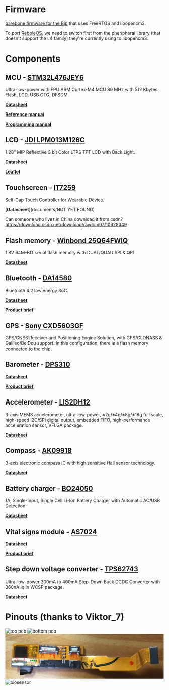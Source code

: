 # Firmware
[barebone firmware for the Bip](https://github.com/dslul/Amazfitbip-FreeRTOS) that uses FreeRTOS and libopencm3.

To port [RebbleOS](https://github.com/ginge/FreeRTOS-Pebble), we need to switch first from the pheripheral library (that doesn't support the L4 family) they're currently using to libopencm3.

# Components

## MCU - [STM32L476JEY6](https://www.st.com/en/microcontrollers-microprocessors/stm32l476je.html)

Ultra-low-power with FPU ARM Cortex-M4 MCU 80 MHz with 512 Kbytes Flash, LCD, USB OTG, DFSDM.

[**Datasheet**](documents/STM32L476JEY6/DS10198.pdf)

[**Reference manual**](documents/STM32L476JEY6/RM0351.pdf)

[**Programming manual**](documents/STM32L476JEY6/PM0214.pdf)


## LCD - [JDI LPM013M126C](https://www.j-display.com/english/product/reflective.html)

1.28” MIP Reflective 3 bit Color LTPS TFT LCD with Back Light.

[**Datasheet**](documents/LPM013M126C/5LPM013M126C_specification_ver03.pdf)

[**Leaflet**](documents/LPM013M126C/5LL_1.28_square_BL_LPM013M126C.pdf)


## Touchscreen - [IT7259](http://www.ite.com.tw/en/product/view?mid=112)

Self-Cap Touch Controller for Wearable Device.

[**Datasheet**](documents/NOT YET FOUND)

Can someone who lives in China download it from csdn? https://download.csdn.net/download/raydom07/10628349


## Flash memory - [Winbond 25Q64FWIQ](http://www.winbond.com/hq/product/code-storage-flash-memory/serial-nor-flash/?__locale=e&partNo=W25Q64FW)

1.8V 64M-BIT serial flash memory with DUAL/QUAD SPI & QPI

[**Datasheet**](documents/25Q64FWIQ/w25q64fw_revk_07012016_sfdp.pdf)


## Bluetooth - [DA14580](https://www.dialog-semiconductor.com/products/connectivity/bluetooth-low-energy/smartbond-da14580-and-da14583)

Bluetooth 4.2 low energy SoC.

[**Datasheet**](documents/DA14580/da14580_fs_3v4.pdf)

[**Product brief**](documents/DA14580/smartbond_da1458x_family_product_brief_hr.pdf)


## GPS - [Sony CXD5603GF](https://www.sony-semicon.co.jp/products_en/gps/index.html)

GPS/GNSS Receiver and Positioning Engine Solution, with GPS/GLONASS & Galileo/BeiDou support.
In this configuration, there is a flash memory connected to the chip.

## Barometer - [DPS310](https://www.infineon.com/cms/en/product/sensor/barometric-pressure-sensor-for-consumer-applications/dps310/)

[**Datasheet**](documents/DPS310/Infineon-DPS310-DS-v01_00-EN.pdf)

[**Product brief**](documents/DPS310/Infineon-DPS310_Pressure_Sensor-PB-v02_00-EN.pdf)


## Accelerometer - [LIS2DH12](https://www.st.com/en/mems-and-sensors/lis2dh12.html)

3-axis MEMS accelerometer, ultra-low-power, ±2g/±4g/±8g/±16g full scale, high-speed I2C/SPI digital output, embedded FIFO, high-performance acceleration sensor, VFLGA package.

[**Datasheet**](documents/LIS2DH12/lis2dh12.pdf)

## Compass - [AK09918](https://www.digikey.com/catalog/en/partgroup/ak09918/70323)

3-axis electronic compass IC with high sensitive Hall sensor technology.

[**Datasheet**](documents/AK09918/AK09918C.pdf)


## Battery charger - [BQ24050](http://www.ti.com/product/BQ24050#)

1A, Single-Input, Single Cell Li-Ion Battery Charger with Automatic AC/USB Detection.

[**Datasheet**](documents/BQ24050/bq24050.pdf)


## Vital signs module - [AS7024](https://ams.com/as7024)

[**Datasheet**](documents/AS7024/AS7024_DS000469_4-00.pdf)

[**Product brief**](documents/AS7024/AS7024_FS000207_2-00.pdf)


## Step down voltage converter - [TPS62743](http://www.ti.com/product/TPS62743)

Ultra-low-power 300mA to 400mA Step-Down Buck DCDC Converter with 360nA Iq in WCSP package.

[**Datasheet**](documents/TPS62743/tps62743.pdf)



# Pinouts (thanks to Viktor_7)

![top pcb](images/Amazfit_BIP_top_00.png)
![bottom pcb](images/Amazfit_BIP_bot_00.png)
![lcd](images/Amazfit_BIP_LCD_00.png)
![biosensor](images/Amazfit_BIP_biosensors.png)
